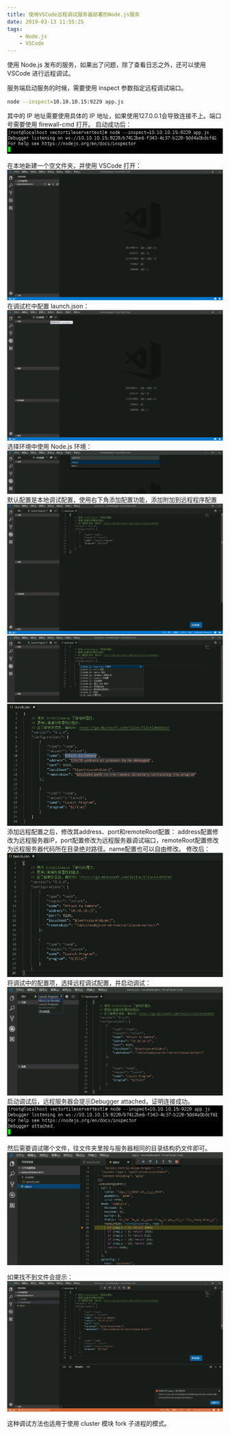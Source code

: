 ```yaml
---
title: 使用VSCode远程调试服务器部署的Node.js服务
date: 2019-03-13 11:55:25
tags: 
	- Node.js
	- VSCode
---
```


使用 Node.js 发布的服务，如果出了问题，除了查看日志之外，还可以使用 VSCode 进行远程调试。

服务端启动服务的时候，需要使用 inspect 参数指定远程调试端口。
```bash
node --inspect=10.10.10.15:9229 app.js
```

其中的 IP 地址需要使用具体的 IP 地址，如果使用127.0.0.1会导致连接不上。端口号需要使用 firewall-cmd 打开。
启动成功后：
![启动成功](vscoderemotedebugnodejs/1.png)

在本地新建一个空文件夹，并使用 VSCode 打开：
![启动VSCODE](vscoderemotedebugnodejs/2.png)
在调试栏中配置 launch.json：
![配置VSCODE](vscoderemotedebugnodejs/3.png)
选择环境中使用 Node.js 环境：
![配置VSCODE](vscoderemotedebugnodejs/4.png)
默认配置是本地调试配置，使用右下角添加配置功能，添加附加到远程程序配置
![配置VSCODE](vscoderemotedebugnodejs/5.png)
![配置VSCODE](vscoderemotedebugnodejs/6.png)
![配置VSCODE](vscoderemotedebugnodejs/7.png)
添加远程配置之后，修改其address、port和remoteRoot配置：
address配置修改为远程服务器IP，port配置修改为远程服务器调试端口，remoteRoot配置修改为远程服务器代码所在目录绝对路径。name配置也可以自由修改。
修改后：
![配置VSCODE](vscoderemotedebugnodejs/8.png)
将调试中的配置项，选择远程调试配置，并启动调试：
![配置VSCODE](vscoderemotedebugnodejs/9.png)
启动调试后，远程服务器会提示Debugger attached，证明连接成功。
![配置VSCODE](vscoderemotedebugnodejs/10.png)

然后需要调试哪个文件，往文件夹里按与服务器相同的目录结构扔文件即可。
![远程调试](vscoderemotedebugnodejs/11.png)

如果找不到文件会提示：
![远程调试](vscoderemotedebugnodejs/12.png)

这种调试方法也适用于使用 cluster 模块 fork 子进程的模式。